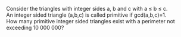   <p>Consider the triangles with integer sides a, b and c with a &le; b &le; c.<br />  An integer sided triangle (a,b,c) is called primitive if  gcd(a,b,c)=1. <br />  How many primitive integer sided triangles exist with a perimeter not exceeding 10 000 000?  </p>            